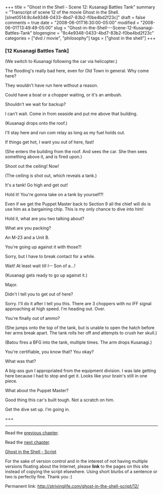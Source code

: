 +++
title = "Ghost in the Shell - Scene 12: Kusanagi Battles Tank"
summary = "Transcript of scene 12 of the movie Ghost in the Shell. [slnet0514:8c4e9348-0433-4bd7-83b2-f0be4bd2f23c]"
draft = false
comments = true
date = "2008-06-01T16:30:00-05:00"
modified = "2008-06-01T13:49:49-05:00"
slug = "Ghost-in-the-Shell---Scene-12-Kusanagi-Battles-Tank"
blogengine = "8c4e9348-0433-4bd7-83b2-f0be4bd2f23c"
categories = ["dvd / movie", "philosophy"]
tags = ["ghost in the shell"]
+++

<h3>[12 Kusanagi Battles Tank]</h3>
<p>
(We switch to Kusanagi following the car via helicopter.) 
</p>
<p>
The flooding&#39;s really bad here, even for Old Town in general. Why come here? 
</p>
<p>
They wouldn&#39;t have run here without a reason. 
</p>
<p>
Could have a boat or a chopper waiting, or it&#39;s an ambush. 
</p>
<p>
Shouldn&#39;t we wait for backup? 
</p>
<p>
I can&#39;t wait. Come in from seaside and put me above that building. 
</p>
<p>
(Kusanagi drops onto the roof.) 
</p>
<p>
I&#39;ll stay here and run com relay as long as my fuel holds out. 
</p>
<p>
If things get hot, I want you out of here, fast! 
</p>
<p>
(She enters the building from the roof. And sees the car. She then sees something above it, and is fired upon.) 
</p>
<p>
Shoot out the ceiling! Now! 
</p>
<p>
(The ceiling is shot out, which reveals a tank.) 
</p>
<p>
It&#39;s a tank! Go high and get out! 
</p>
<p>
Hold it! You&#39;re gonna take on a tank by yourself?! 
</p>
<p>
Even if we get the Puppet Master back to Section 9 all the chief will do is use him as a bargaining chip. This is my only chance to dive into him! 
</p>
<p>
Hold it, what are you two talking about? 
</p>
<p>
What are you packing? 
</p>
<p>
An M-23 and a Unit B. 
</p>
<p>
You&#39;re going up against it with those?! 
</p>
<p>
Sorry, but I have to break contact for a while. 
</p>
<p>
Wait! At least wait till I-- Son of a...! 
</p>
<p>
(Kusanagi gets ready to go up against it.) 
</p>
<p>
Major. 
</p>
<p>
Didn&#39;t I tell you to get out of here? 
</p>
<p>
Sorry. I&#39;ll do it after I tell you this. There are 3 choppers with no IFF signal approaching at high speed. I&#39;m heading out. Over. 
</p>
<p>
You&#39;re finally out of ammo? 
</p>
<p>
(She jumps onto the top of the tank, but is unable to open the hatch before her arms break apart. The tank rolls her off and attempts to crush her skull.) 
</p>
<p>
(Batou fires a BFG into the tank, multiple times. The arm drops Kusanagi.) 
</p>
<p>
You&#39;re certifiable, you know that? You okay? 
</p>
<p>
What was that? 
</p>
<p>
A big-ass gun I appropriated from the equipment division. I was late getting here because I had to stop and get it. Looks like your brain&#39;s still in one piece. 
</p>
<p>
What about the Puppet Master? 
</p>
<p>
Good thing this car&#39;s built tough. Not a scratch on him. 
</p>
<p>
Get the dive set up. I&#39;m going in. 
</p>
<p>
=== 
</p>
<hr />
<p>
Read the <a href="/ghost-in-the-shell-script/11/">previous chapter</a>. 
</p>
<p>
Read the <a href="/ghost-in-the-shell-script/13/">next chapter</a>. 
</p>
<p>
<a href="/ghost-in-the-shell-script/">Ghost in the Shell - Script</a> 
</p>
<div class="tip">
<p>
For the sake of version control and in the interest of not having multiple versions floating about the Internet, please <strong>link</strong> to the pages on this site instead of copying the script elsewhere. Using short blurbs of a sentence or two is perfectly fine. Thank you :) 
</p>
<p>
Permanent link: <a href="/ghost-in-the-shell-script/12/">http://strivinglife.com/ghost-in-the-shell-script/12/</a> 
</p>
</div>

